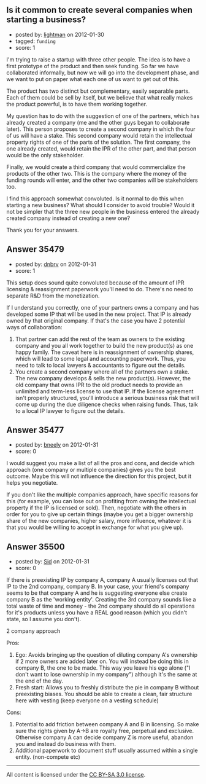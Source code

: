 ## Is it common to create several companies when starting a business?

- posted by: [lightman](https://stackexchange.com/users/-1/16085-lightman) on 2012-01-30
- tagged: `funding`
- score: 1

I'm trying to raise a startup with three other people. The idea is to have a first prototype of the product and then seek funding. So far we have collaborated informally, but now we will go into the development phase, and we want to put on paper what each one of us want to get out of this.

The product has two distinct but complementary, easily separable parts. Each of them could be sell by itself, but we believe that what really makes the product powerful, is to have them working together. 

My question has to do with the suggestion of one of the partners, which has already created a company (me and the other guys began to collaborate later). This person proposes to create a second company in which the four of us will have a stake. This second company would retain the intellectual property rights of one of the parts of the solution. The first company, the one already created, would retain the IPR of the other part, and that person would be the only stakeholder.

Finally, we would create a third company that would commercialize the products of the other two. This is the company where the money of the funding rounds will enter, and the other two companies will be stakeholders too.

I find this approach somewhat convoluted. Is it normal to do this when starting a new business? What should I consider to avoid trouble? Would it not be simpler that the three new people in the business entered the already created company instead of creating a new one?

Thank you for your answers.



## Answer 35479

- posted by: [dnbrv](https://stackexchange.com/users/-1/15284-dnbrv) on 2012-01-31
- score: 1

This setup does sound quite convoluted because of the amount of IPR licensing & reassignment paperwork you'll need to do. There's no need to separate R&D from the monetization.

If I understand you correctly, one of your partners owns a company and has developed some IP that will be used in the new project. That IP is already owned by that original company. If that's the case you have 2 potential ways of collaboration:

 1. That partner can add the rest of the team as owners to the existing company and you all work together to build the new product(s) as one happy family. The caveat here is in reassignment of ownership shares, which will lead to some legal and accounting paperwork. Thus, you need to talk to local lawyers & accountants to figure out the details.
 2. You create a second company where all of the partners own a stake. The new company develops & sells the new product(s). However, the old company that owns IPR to the old product needs to provide an unlimited and term-less license to use that IP. If the license agreement isn't properly structured, you'll introduce a serious business risk that will come up during the due diligence checks when raising funds. Thus, talk to a local IP lawyer to figure out the details.


## Answer 35477

- posted by: [bneely](https://stackexchange.com/users/-1/14957-bneely) on 2012-01-31
- score: 0

I would suggest you make a list of all the pros and cons, and decide which approach (one company or multiple companies) gives you the best outcome. Maybe this will not influence the direction for this project, but it helps you negotiate.

If you don't like the multiple companies approach, have specific reasons for this (for example, you can lose out on profiting from owning the intellectual property if the IP is licensed or sold). Then, negotiate with the others in order for you to give up certain things (maybe you get a bigger ownership share of the new companies, higher salary, more influence, whatever it is that you would be willing to accept in exchange for what you give up).


## Answer 35500

- posted by: [Sid](https://stackexchange.com/users/-1/13800-sid) on 2012-01-31
- score: 0

If there is preexisting IP by company A, company A usually licenses out that IP to the 2nd company, company B. In your case, your friend's company seems to be that company A and he is suggesting everyone else create company B as the 'working entity'. Creating the 3rd company sounds like a total waste of time and money - the 2nd company should do all operations for it's products unless you have a REAL good reason (which you didn't state, so I assume you don't).

2 company approach

Pros:

 1. Ego: Avoids bringing up the question of diluting company A's ownership if 2 more owners are added later on. You will instead be doing this in company B, the one to be made. This way you leave his ego alone ("I don't want to lose ownership in my company") although it's the same at the end of the day.
 2. Fresh start: Allows you to freshly distribute the pie in company B without preexisting biases. You should be able to create a clean, fair structure here with vesting (keep everyone on a vesting schedule)

Cons:

 1. Potential to add friction between company A and B in licensing. So make sure the rights given by A->B are royalty free, perpetual and exclusive. Otherwise company A can decide company Z is more useful, abandon you and instead do business with them.
 2. Additional paperwork to document stuff usually assumed within a single entity. (non-compete etc)



---

All content is licensed under the [CC BY-SA 3.0 license](https://creativecommons.org/licenses/by-sa/3.0/).
